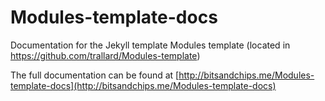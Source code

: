 # Modules-template-docs
Documentation for the Jekyll template Modules template (located in https://github.com/trallard/Modules-template)

The full documentation can be found at [http://bitsandchips.me/Modules-template-docs](http://bitsandchips.me/Modules-template-docs)

